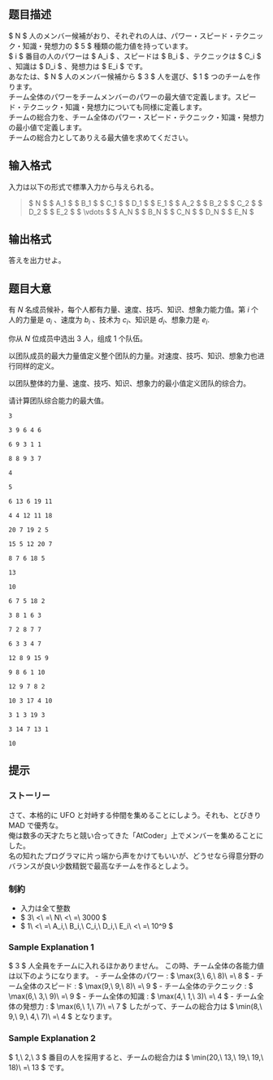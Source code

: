 ## 题目描述
[problemUrl]: https://atcoder.jp/contests/zone2021/tasks/zone2021_c

$ N $ 人のメンバー候補がおり、それぞれの人は、パワー・スピード・テクニック・知識・発想力の $ 5 $ 種類の能力値を持っています。  
 $ i $ 番目の人のパワーは $ A_i $ 、スピードは $ B_i $ 、テクニックは $ C_i $ 、知識は $ D_i $ 、発想力は $ E_i $ です。  
 あなたは、$ N $ 人のメンバー候補から $ 3 $ 人を選び、$ 1 $ つのチームを作ります。  
 チーム全体のパワーをチームメンバーのパワーの最大値で定義します。スピード・テクニック・知識・発想力についても同様に定義します。  
 チームの総合力を、チーム全体のパワー・スピード・テクニック・知識・発想力の最小値で定義します。  
 チームの総合力としてありえる最大値を求めてください。

## 输入格式
入力は以下の形式で標準入力から与えられる。

> $ N $ $ A_1 $ $ B_1 $ $ C_1 $ $ D_1 $ $ E_1 $ $ A_2 $ $ B_2 $ $ C_2 $ $ D_2 $ $ E_2 $ $ \vdots $ $ A_N $ $ B_N $ $ C_N $ $ D_N $ $ E_N $

## 输出格式
答えを出力せよ。

## 题目大意
有 $N$ 名成员候补，每个人都有力量、速度、技巧、知识、想象力能力值。第 $i$ 个人的力量是 $a_i$
、速度为 $b_i$
、技术为 $c_i$、知识是 $d_i$、想象力是 $e_i$.

你从 $N$ 位成员中选出 $3$ 人，组成 $1$ 个队伍。

以团队成员的最大力量值定义整个团队的力量。对速度、技巧、知识、想象力也进行同样的定义。

以团队整体的力量、速度、技巧、知识、想象力的最小值定义团队的综合力。

请计算团队综合能力的最大值。

```input1
3
3 9 6 4 6
6 9 3 1 1
8 8 9 3 7
```

```output1
4
```

```input2
5
6 13 6 19 11
4 4 12 11 18
20 7 19 2 5
15 5 12 20 7
8 7 6 18 5
```

```output2
13
```

```input3
10
6 7 5 18 2
3 8 1 6 3
7 2 8 7 7
6 3 3 4 7
12 8 9 15 9
9 8 6 1 10
12 9 7 8 2
10 3 17 4 10
3 1 3 19 3
3 14 7 13 1
```

```output3
10
```

## 提示
### ストーリー

さて、本格的に UFO と対峙する仲間を集めることにしよう。それも、とびきり MAD で優秀な。  
 俺は数多の天才たちと競い合ってきた「AtCoder」上でメンバーを集めることにした。  
 名の知れたプログラマに片っ端から声をかけてもいいが、どうせなら得意分野のバランスが良い少数精鋭で最高なチームを作るとしよう。

### 制約

- 入力は全て整数
- $ 3\ <\ =\ N\ <\ =\ 3000 $
- $ 1\ <\ =\ A_i,\ B_i,\ C_i,\ D_i,\ E_i\ <\ =\ 10^9 $

### Sample Explanation 1

$ 3 $ 人全員をチームに入れるほかありません。 この時、チーム全体の各能力値は以下のようになります。 - チーム全体のパワー : $ \max(3,\ 6,\ 8)\ =\ 8 $ - チーム全体のスピード : $ \max(9,\ 9,\ 8)\ =\ 9 $ - チーム全体のテクニック : $ \max(6,\ 3,\ 9)\ =\ 9 $ - チーム全体の知識 : $ \max(4,\ 1,\ 3)\ =\ 4 $ - チーム全体の発想力 : $ \max(6,\ 1,\ 7)\ =\ 7 $ したがって、チームの総合力は $ \min(8,\ 9,\ 9,\ 4,\ 7)\ =\ 4 $ となります。

### Sample Explanation 2

$ 1,\ 2,\ 3 $ 番目の人を採用すると、チームの総合力は $ \min(20,\ 13,\ 19,\ 19,\ 18)\ =\ 13 $ です。

